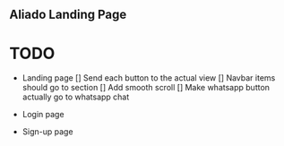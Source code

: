 ## Aliado Landing Page

# TODO

- Landing page
  [] Send each button to the actual view
  [] Navbar items should go to section
  [] Add smooth scroll
  [] Make whatsapp button actually go to whatsapp chat

- Login page
- Sign-up page
